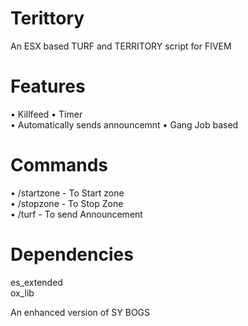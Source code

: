 # Terittory
An ESX based TURF and TERRITORY script for FIVEM

# Features 
• Killfeed
• Timer  
• Automatically sends announcemnt
• Gang Job based 

# Commands
• /startzone - To Start zone       
• /stopzone - To Stop Zone        
• /turf - To send Announcement

# Dependencies 
  es_extended      
  ox_lib


An enhanced version of SY BOGS
